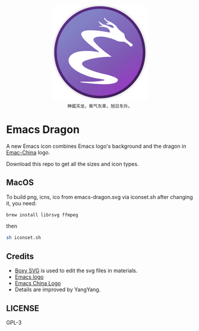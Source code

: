 <p align="center">
  <img src="AppIcons/emacs-dragon-icon.iconset/icon_512x512.png" alt="Emacs Dragon Logo" height="256px"><br>
  <sub>神威天龙，紫气东来，旭日东升。</sub>
</p>


# Emacs Dragon
A new Emacs icon combines Emacs logo's background and the dragon in [Emac-China](https://emacs-china.org) logo.

Download this repo to get all the sizes and icon types. 

## MacOS
To build png, icns, ico from emacs-dragon.svg via iconset.sh after changing it, you need:

```sh
brew install librsvg ffmpeg
```

then
```sh
sh iconset.sh
```

## Credits
- [Boxy SVG](https://boxy-svg.com/app) is used to edit the svg files in materials.
- [Emacs logo](https://github.com/emacs-mirror/emacs/blob/master/etc/images/icons/hicolor/scalable/apps/emacs.svg)
- [Emacs China Logo](https://raw.githubusercontent.com/emacs-china/emacs-china.github.io/master/assets/dragon2.svg)
- Details are improved by YangYang.

## LICENSE
GPL-3
